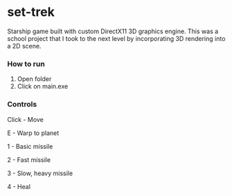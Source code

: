 # set-trek
Starship game built with custom DirectX11 3D graphics engine. This was a school project that I took to the next level by incorporating 3D rendering into a 2D scene.

### How to run
1. Open folder
2. Click on main.exe

### Controls
Click - Move

E - Warp to planet

1 - Basic missile

2 - Fast missile

3 - Slow, heavy missile

4 - Heal
